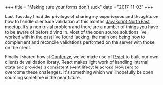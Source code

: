 +++
title = "Making sure your forms don't suck"
date = "2017-11-02"
+++

Last Tuesday I had the privilege of sharing my experiences and thoughts on how to handle clientside validation at this months [JavaScript North East](https://attending.io/events/jsne-october-2017) meetup. It’s a non trivial problem and there are a number of things you have to be aware of before diving in. Most of the open source solutions I’ve worked with in the past I’ve found lacking, the main one being how to complement and reconcile validations performed on the server with those on the client.

Finally I shared how at [Conferize](https://www.conferize.com), we’ve made use of [React](https://reactjs.org/) to build our own clientside validation library. React makes light work of handling internal state and provides a consistent event lifecycle across browsers to overcome these challenges. It's something which we'll hopefully be open sourcing sometime in the near future.

<script async class="speakerdeck-embed" data-id="170937508ba84703ad5b57d0c5fdaab2" data-ratio="1.33333333333333" src="//speakerdeck.com/assets/embed.js"></script>
